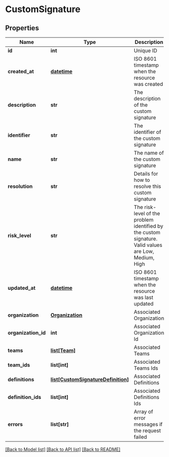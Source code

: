 # CustomSignature

## Properties
Name | Type | Description | Notes
------------ | ------------- | ------------- | -------------
**id** | **int** | Unique ID | [optional] 
**created_at** | [**datetime**](DateTime.md) | ISO 8601 timestamp when the resource was created | [optional] 
**description** | **str** | The description of the custom signature | [optional] 
**identifier** | **str** | The identifier of the custom signature | [optional] 
**name** | **str** | The name of the custom signature | [optional] 
**resolution** | **str** | Details for how to resolve this custom signature | [optional] 
**risk_level** | **str** | The risk-level of the problem identified by the custom signature. Valid values are Low, Medium, High | [optional] 
**updated_at** | [**datetime**](DateTime.md) | ISO 8601 timestamp when the resource was last updated | [optional] 
**organization** | [**Organization**](Organization.md) | Associated Organization | [optional] 
**organization_id** | **int** | Associated Organization Id | [optional] 
**teams** | [**list[Team]**](Team.md) | Associated Teams | [optional] 
**team_ids** | **list[int]** | Associated Teams Ids | [optional] 
**definitions** | [**list[CustomSignatureDefinition]**](CustomSignatureDefinition.md) | Associated Definitions | [optional] 
**definition_ids** | **list[int]** | Associated Definitions Ids | [optional] 
**errors** | **list[str]** | Array of error messages if the request failed | [optional] 

[[Back to Model list]](../README.md#documentation-for-models) [[Back to API list]](../README.md#documentation-for-api-endpoints) [[Back to README]](../README.md)


